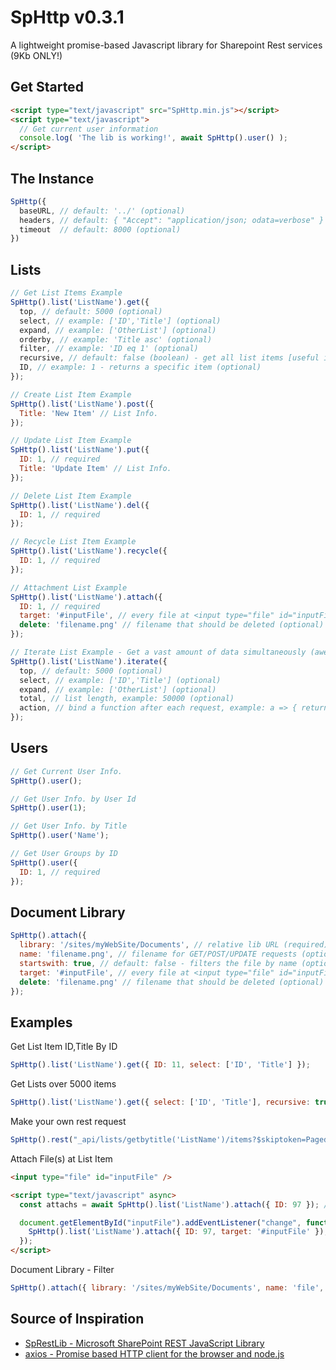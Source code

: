# SpHttp v0.3.1
A lightweight promise-based Javascript library for Sharepoint Rest services (9Kb ONLY!)

## Get Started
```html
<script type="text/javascript" src="SpHttp.min.js"></script>
<script type="text/javascript">
  // Get current user information
  console.log( 'The lib is working!', await SpHttp().user() );
</script>
```

## The Instance
```js
SpHttp({
  baseURL, // default: '../' (optional)
  headers, // default: { "Accept": "application/json; odata=verbose" } (optional)
  timeout  // default: 8000 (optional)
})
```

## Lists
```js
// Get List Items Example
SpHttp().list('ListName').get({
  top, // default: 5000 (optional)
  select, // example: ['ID','Title'] (optional)
  expand, // example: ['OtherList'] (optional)
  orderby, // example: 'Title asc' (optional)
  filter, // example: 'ID eq 1' (optional)
  recursive, // default: false (boolean) - get all list items [useful if the list is over 5000 items] (optional),
  ID, // example: 1 - returns a specific item (optional)
});

// Create List Item Example
SpHttp().list('ListName').post({
  Title: 'New Item' // List Info.
});

// Update List Item Example
SpHttp().list('ListName').put({
  ID: 1, // required
  Title: 'Update Item' // List Info.
});

// Delete List Item Example
SpHttp().list('ListName').del({
  ID: 1, // required
});

// Recycle List Item Example
SpHttp().list('ListName').recycle({
  ID: 1, // required
});

// Attachment List Example
SpHttp().list('ListName').attach({
  ID: 1, // required
  target: '#inputFile', // every file at <input type="file" id="inputFile" /> will be attached (optional)
  delete: 'filename.png' // filename that should be deleted (optional)
});

// Iterate List Example - Get a vast amount of data simultaneously (awesome for large lists like 50k of items)
SpHttp().list('ListName').iterate({
  top, // default: 5000 (optional)
  select, // example: ['ID','Title'] (optional)
  expand, // example: ['OtherList'] (optional)
  total, // list length, example: 50000 (optional)
  action, // bind a function after each request, example: a => { return a.filter(b => b.ID === 93) } (optional)
});
```

## Users
```js
// Get Current User Info.
SpHttp().user();

// Get User Info. by User Id
SpHttp().user(1);

// Get User Info. by Title
SpHttp().user('Name');

// Get User Groups by ID
SpHttp().user({
  ID: 1, // required
});
```

## Document Library
```js
SpHttp().attach({
  library: '/sites/myWebSite/Documents', // relative lib URL (required)
  name: 'filename.png', // filename for GET/POST/UPDATE requests (optional)
  startswith: true, // default: false - filters the file by name (optional)
  target: '#inputFile', // every file at <input type="file" id="inputFile" /> will be attached (optional)
  delete: 'filename.png' // filename that should be deleted (optional)
});
```

## Examples
Get List Item ID,Title By ID
```js
SpHttp().list('ListName').get({ ID: 11, select: ['ID', 'Title'] });
```

Get Lists over 5000 items
```js
SpHttp().list('ListName').get({ select: ['ID', 'Title'], recursive: true });
```

Make your own rest request
```js
SpHttp().rest("_api/lists/getbytitle('ListName')/items?$skiptoken=Paged%3dTRUE%26p_ID%3d15000&$top=5000");
```

Attach File(s) at List Item
```html
<input type="file" id="inputFile" />

<script type="text/javascript" async>
  const attachs = await SpHttp().list('ListName').attach({ ID: 97 }); // getter

  document.getElementById("inputFile").addEventListener("change", function(e) {
    SpHttp().list('ListName').attach({ ID: 97, target: '#inputFile' }); // setter - Warning: this method does not overwrite!
  });
</script>
```

Document Library - Filter
```js
SpHttp().attach({ library: '/sites/myWebSite/Documents', name: 'file', startswith: true });
```

## Source of Inspiration
- [SpRestLib - Microsoft SharePoint REST JavaScript Library](https://github.com/gitbrent/SpRestLib/)
- [axios - Promise based HTTP client for the browser and node.js](https://github.com/axios/axios)
